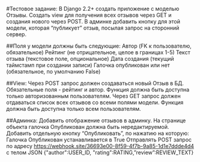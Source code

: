 #Тестовое задание:
В Django 2.2+ создать приложение с моделью Отзывы. Создать view для получения всех отзывов через GET и создания нового через POST. В админке добавить кнопку для этой модели, которая “публикует” отзыв, посылая запрос на сторонний сервер.

##Поля у модели должны быть следующие:
Автор (FK к пользователю, обязательное)
Рейтинг (не отрицательное, целое в границах 1-5)
Текст отзыва (текстовое поле, опциональное)
Дата создания (текущий таймстамп при создании записи)
Галочка опубликован или нет (обязательное, по умолчанию False)

##View:
Через POST запрос должен создаваться новый Отзыв в БД. Обязательные поля - рейтинг и автор. Функция должна быть доступна только авторизованным пользователям.
Через GET запрос должен отдаваться список всех отзывов со всеми полями модели. Функция должна быть доступна только всем пользователям.

##Админка:
Добавить отображение отзывов в админку. На странице объекта галочка Опубликован должна быть нередактируемой. Добавить отдельную кнопку “Опубликовать”, по нажатию на которую:
Галочка Опубликован устанавливается в True
Отправлять POST запрос по адресу https://webhook.site/36693e00-8f59-4f7b-9a85-1d1e7ddde4d4 с телом JSON {"author":USER_ID, "rating":RATING,”review”:REVIEW_TEXT}
